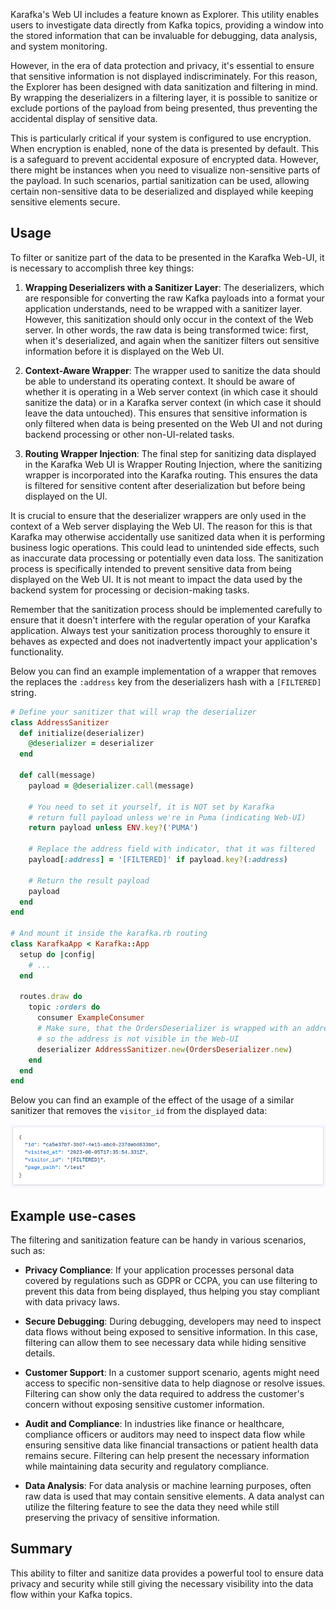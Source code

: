 Karafka's Web UI includes a feature known as Explorer. This utility enables users to investigate data directly from Kafka topics, providing a window into the stored information that can be invaluable for debugging, data analysis, and system monitoring.

However, in the era of data protection and privacy, it's essential to ensure that sensitive information is not displayed indiscriminately. For this reason, the Explorer has been designed with data sanitization and filtering in mind. By wrapping the deserializers in a filtering layer, it is possible to sanitize or exclude portions of the payload from being presented, thus preventing the accidental display of sensitive data.

This is particularly critical if your system is configured to use encryption. When encryption is enabled, none of the data is presented by default. This is a safeguard to prevent accidental exposure of encrypted data. However, there might be instances when you need to visualize non-sensitive parts of the payload. In such scenarios, partial sanitization can be used, allowing certain non-sensitive data to be deserialized and displayed while keeping sensitive elements secure.

## Usage

To filter or sanitize part of the data to be presented in the Karafka Web-UI, it is necessary to accomplish three key things:

1. **Wrapping Deserializers with a Sanitizer Layer**: The deserializers, which are responsible for converting the raw Kafka payloads into a format your application understands, need to be wrapped with a sanitizer layer. However, this sanitization should only occur in the context of the Web server. In other words, the raw data is being transformed twice: first, when it's deserialized, and again when the sanitizer filters out sensitive information before it is displayed on the Web UI.

2. **Context-Aware Wrapper**: The wrapper used to sanitize the data should be able to understand its operating context. It should be aware of whether it is operating in a Web server context (in which case it should sanitize the data) or in a Karafka server context (in which case it should leave the data untouched). This ensures that sensitive information is only filtered when data is being presented on the Web UI and not during backend processing or other non-UI-related tasks.

3. **Routing Wrapper Injection**: The final step for sanitizing data displayed in the Karafka Web UI is Wrapper Routing Injection, where the sanitizing wrapper is incorporated into the Karafka routing. This ensures the data is filtered for sensitive content after deserialization but before being displayed on the UI.

It is crucial to ensure that the deserializer wrappers are only used in the context of a Web server displaying the Web UI. The reason for this is that Karafka may otherwise accidentally use sanitized data when it is performing business logic operations. This could lead to unintended side effects, such as inaccurate data processing or potentially even data loss. The sanitization process is specifically intended to prevent sensitive data from being displayed on the Web UI. It is not meant to impact the data used by the backend system for processing or decision-making tasks.

Remember that the sanitization process should be implemented carefully to ensure that it doesn't interfere with the regular operation of your Karafka application. Always test your sanitization process thoroughly to ensure it behaves as expected and does not inadvertently impact your application's functionality.

Below you can find an example implementation of a wrapper that removes the replaces the `:address` key from the deserializers hash with a `[FILTERED]` string.

```ruby
# Define your sanitizer that will wrap the deserializer
class AddressSanitizer
  def initialize(deserializer)
    @deserializer = deserializer
  end

  def call(message)
    payload = @deserializer.call(message)

    # You need to set it yourself, it is NOT set by Karafka
    # return full payload unless we're in Puma (indicating Web-UI)
    return payload unless ENV.key?('PUMA')

    # Replace the address field with indicator, that it was filtered
    payload[:address] = '[FILTERED]' if payload.key?(:address)

    # Return the result payload
    payload
  end
end

# And mount it inside the karafka.rb routing
class KarafkaApp < Karafka::App
  setup do |config|
    # ...
  end

  routes.draw do
    topic :orders do
      consumer ExampleConsumer
      # Make sure, that the OrdersDeserializer is wrapped with an address sanitizer
      # so the address is not visible in the Web-UI
      deserializer AddressSanitizer.new(OrdersDeserializer.new)
    end
  end
end
```

Below you can find an example of the effect of the usage of a similar sanitizer that removes the `visitor_id` from the displayed data:

<p align="center">
  <img src="https://raw.githubusercontent.com/karafka/misc/master/printscreens/web-ui/explorer_sanitization.png" alt="karafka web displayed data sanitization" />
</p>

## Example use-cases

The filtering and sanitization feature can be handy in various scenarios, such as:

- **Privacy Compliance**: If your application processes personal data covered by regulations such as GDPR or CCPA, you can use filtering to prevent this data from being displayed, thus helping you stay compliant with data privacy laws.

- **Secure Debugging**: During debugging, developers may need to inspect data flows without being exposed to sensitive information. In this case, filtering can allow them to see necessary data while hiding sensitive details.

- **Customer Support**: In a customer support scenario, agents might need access to specific non-sensitive data to help diagnose or resolve issues. Filtering can show only the data required to address the customer's concern without exposing sensitive customer information.

- **Audit and Compliance**: In industries like finance or healthcare, compliance officers or auditors may need to inspect data flow while ensuring sensitive data like financial transactions or patient health data remains secure. Filtering can help present the necessary information while maintaining data security and regulatory compliance.

- **Data Analysis**: For data analysis or machine learning purposes, often raw data is used that may contain sensitive elements. A data analyst can utilize the filtering feature to see the data they need while still preserving the privacy of sensitive information.

## Summary

This ability to filter and sanitize data provides a powerful tool to ensure data privacy and security while still giving the necessary visibility into the data flow within your Kafka topics.
